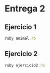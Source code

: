 # Entrega 2

## Ejercicio 1

```ruby
ruby animal.rb
```

## Ejercicio 2


```ruby
ruby ejercicio2.rb
```